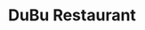 ---
title: DuBu Restaurant
lng: -75.1376877
lat: 40.0630569
color: '#31225D'
type: restaurant
address: '1333 W Cheltenham Ave #102, Elkins Park, PA 19027'
rating: 4.5
tags:
  - korean
  - authentic
  - soup
---